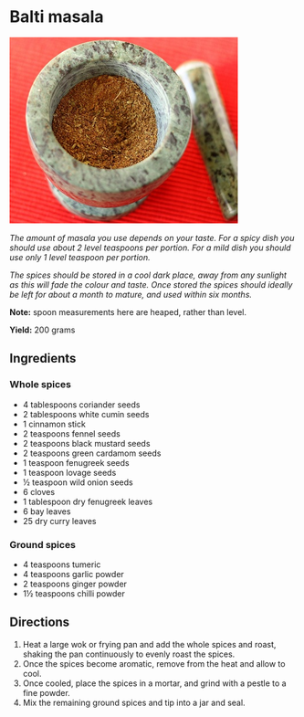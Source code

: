 # Balti masala

![Balt Masala](resources/balti-masala.jpg)

*The amount of masala you use depends on your taste. For a spicy dish you should use about 2 level teaspoons per portion. For a mild dish you should use only 1 level teaspoon per portion.*

*The spices should be stored in a cool dark place, away from any sunlight as this will fade the colour and taste. Once stored the spices should ideally be left for about a month to mature, and used within six months.*

**Note:** spoon measurements here are heaped, rather than level.

**Yield:** 200 grams

## Ingredients

### Whole spices
- 4 tablespoons coriander seeds
- 2 tablespoons white cumin seeds
- 1 cinnamon stick
- 2 teaspoons fennel seeds
- 2 teaspoons black mustard seeds
- 2 teaspoons green cardamom seeds
- 1 teaspoon fenugreek seeds
- 1 teaspoon lovage seeds
- ½ teaspoon wild onion seeds
- 6 cloves
- 1 tablespoon dry fenugreek leaves
- 6 bay leaves
- 25 dry curry leaves
### Ground spices
- 4 teaspoons tumeric
- 4 teaspoons garlic powder
- 2 teaspoons ginger powder
 - 1½ teaspoons chilli powder

## Directions 
1. Heat a large wok or frying pan and add the whole spices and roast, shaking the pan continuously to evenly roast the spices. 
1. Once the spices become aromatic, remove from the heat and allow to cool.
1. Once cooled, place the spices in a mortar, and grind with a pestle to a fine powder.
1. Mix the remaining ground spices and tip into a jar and seal.